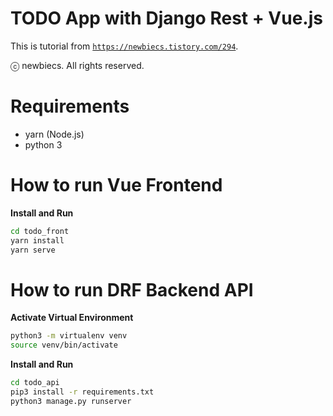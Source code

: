 # TODO App with Django Rest + Vue.js

This is tutorial from [`https://newbiecs.tistory.com/294`](https://newbiecs.tistory.com/294). 

ⓒ newbiecs. All rights reserved.

# Requirements

* yarn (Node.js)
* python 3

# How to run Vue Frontend

**Install and Run**

```bash
cd todo_front
yarn install
yarn serve
```

# How to run DRF Backend API

**Activate Virtual Environment**

```bash
python3 -m virtualenv venv
source venv/bin/activate
```

**Install and Run**
```bash
cd todo_api
pip3 install -r requirements.txt
python3 manage.py runserver
```
